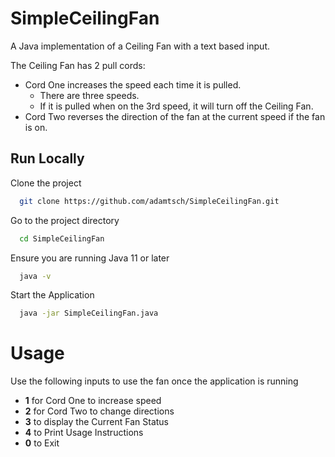 
# SimpleCeilingFan

A Java implementation of a Ceiling Fan with a text based input.

The Ceiling Fan has 2 pull cords:
- Cord One increases the speed each time it is pulled. 
    - There are three speeds. 
    - If it is pulled when on the 3rd speed, it will turn off the Ceiling Fan.
- Cord Two reverses the direction of the fan at the current speed if the fan is on.





## Run Locally

Clone the project

```bash
  git clone https://github.com/adamtsch/SimpleCeilingFan.git
```

Go to the project directory

```bash
  cd SimpleCeilingFan
```

Ensure you are running Java 11 or later

```bash
  java -v
```

Start the Application

```bash
  java -jar SimpleCeilingFan.java
```


# Usage 

Use the following inputs to use the fan once the application is running

- **1** for Cord One to increase speed
- **2** for Cord Two to change directions
- **3** to display the Current Fan Status
- **4** to Print Usage Instructions
- **0** to Exit

